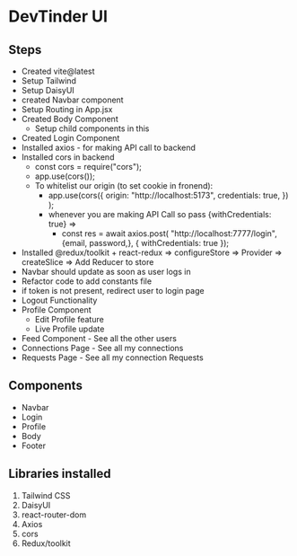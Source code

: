 # DevTinder UI

## Steps

- Created vite@latest
- Setup Tailwind
- Setup DaisyUI
- created Navbar component
- Setup Routing in App.jsx
- Created Body Component
  - Setup child components in this
- Created Login Component
- Installed axios - for making API call to backend
- Installed cors in backend
  - const cors = require("cors");
  - app.use(cors());
  - To whitelist our origin (to set cookie in fronend):
    - app.use(cors({
      origin: "http://localhost:5173",
      credentials: true,
      })
      );
    - whenever you are making API Call so pass {withCredentials: true} =>
      - const res = await axios.post(
        "http://localhost:7777/login",{email, password,}, { withCredentials: true });
- Installed @redux/toolkit + react-redux => configureStore => Provider => createSlice => Add Reducer to store
- Navbar should update as soon as user logs in
- Refactor code to add constants file
- if token is not present, redirect user to login page
- Logout Functionality
- Profile Component
  - Edit Profile feature
  - Live Profile update
- Feed Component - See all the other users
- Connections Page - See all my connections
- Requests Page - See all my connection Requests

## Components

- Navbar
- Login
- Profile
- Body
- Footer

## Libraries installed

1. Tailwind CSS
2. DaisyUI
3. react-router-dom
4. Axios
5. cors
6. Redux/toolkit
